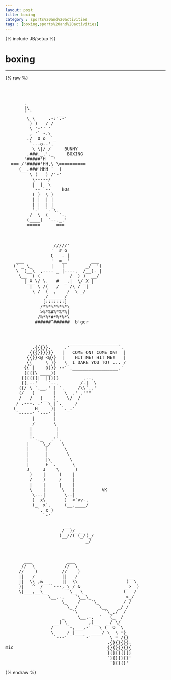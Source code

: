 ```yaml
---
layout: post
title: boxing
category : sports%20and%20activities
tags : [boxing,sports%20and%20activities]
---
```

{% include JB/setup %}
# boxing
---
{% raw %}
<pre>



       .
       |\
       &#039; `          __
        \ \     .-:&#039;.-&#039;
         ) )   / /  
         \ &#039;-&#039;&#039; &#039;
         , &#039;` -.\
        ./  O o  `_
         `---o--&#039;.
          \ \|/ /     BUNNY
        .###._.&#039;._     BOXING
       &#039;#####&#039;H   &#039;
  === /&#039;#####&#039;HH,\ \==========
     (__.###&#039;HHH `  )
         \ (   ) /&#039;-&#039; 
          \-----/
          |  |  \
          `-- `--    kOs
          ( )  \ )
          | |  | |
          | |  | |
          &#039;-&#039;  `-`\.
         /  \  (    `-.
        (____)  `--._.&#039;
        =====      ===  



                  /////&#039;
                 &#039;  # o
                 C   - |
    ___          &#039;  =__&#039;        ___
   (` _ \_       |   |        _/  &#039;)
    \  (__\  ,---- _ |----.  /__)- |
     \__  ( (           /  ) )  __/
       |_X_\/ \.   #  _.|  \/_X_|
         |  \ /(   /    /\ /  |
          \ /  (  ,    /  \ _/
               /______/
              [:::::::]
             /*%*%*%*%*\
             &gt;%*%#%*%*%|
            /%*%*#*%*%*\
           ######^######  b&#039;ger



                        __________________
          .{{{}}.     .&#039;                  `.
         {{{}}}}}}   |   COME ON! COME ON!  |
        {{}}&lt;@ &lt;@}}  |    HIT ME! HIT ME!   |
        {(     \ )}   \  I DARE YOU TO! ... /
       {{`|    o(}} --&#039;`._________________.&#039;
       {{{{\ ____)}
      {{{{{{|  |}}}}         .--.
      {{.--&#039;    `--.        /-|  \
     {{/ \ `.__.&#039; | `.     /\\`..&#039;
     {/   )       |   \  .&#039; .&#039;&quot;&quot;
     /   /   )__  )    \/  /
    / .---._.&#039;  \ |`.     /
   (       H     )|  `._.&#039;
    `-----&#039; `---&#039; | 
          |       | 
          /       \
         |         |
         |         |
         &#039;`-._   .&#039;`.
        |     \_/    \
        |      |      \
        |      |       \
        |      |\       \
        |      F `.      \
        J     J    \      )
         )    |     )    |
         /    )     /    |
         |    |     |    |
         \    |      \   |          VK
          \---|       \--|
          )  x\       )  &lt;`vv-.
          (_  x`.     (__.____/
            `. x )
              `-&#039;

                      __
                     /  )/_ __
                    (__//( (_/(_/
                              _/



       ___             ___
      //  \           //  \
     //    )         //    )
     ||  _/          ||  _/                   __
     ||  \\_,&amp;__     ||  \\                  (  \
     )|   ^  /  ``---,_\_/ &amp;                 _&gt;  )
     \|___,__\__       `\_  \_              (   /
                \__,-,    `\__\_             &gt;_/
                     \_    /    `\_         / /
                       \_ /        \__    _/ /
                         `\          `\_,/  /
                     _     \__,-,  `   (_  /
                  __( \        ,)__   _/ \/
                 /     `-,___,-&#039;   \_(  O `\
                 \     /_|___   ____/ \  \ =}
                  `---&#039;      `-&#039;       \_=_/{}
                                      .{}{}{}{.
mic                                   {}{}{}{}{
                                      }{}{}{}{}
                                      `}{}{}{}&#039;
                                       `}{}{}&#039; </pre>
{% endraw %}
